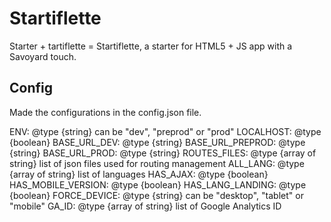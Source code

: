 # Startiflette
Starter + tartiflette = Startiflette, a starter for HTML5 + JS app with a Savoyard touch.



## Config
Made the configurations in the config.json file.

ENV: @type {string} can be "dev", "preprod" or "prod"
LOCALHOST: @type {boolean}
BASE_URL_DEV: @type {string}
BASE_URL_PREPROD: @type {string}
BASE_URL_PROD: @type {string}
ROUTES_FILES: @type {array of string} list of json files used for routing management
ALL_LANG: @type {array of string} list of languages
HAS_AJAX: @type {boolean}
HAS_MOBILE_VERSION: @type {boolean}
HAS_LANG_LANDING: @type {boolean}
FORCE_DEVICE: @type {string} can be "desktop", "tablet" or "mobile"
GA_ID: @type {array of string} list of Google Analytics ID